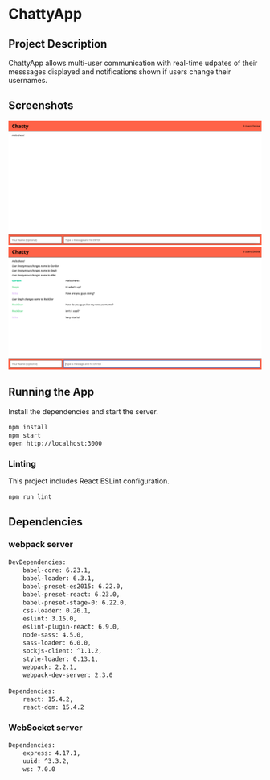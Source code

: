 # ChattyApp

## Project Description

ChattyApp allows multi-user communication with real-time udpates of their messsages displayed and notifications shown if users change their usernames.

## Screenshots

!["Screenshot of Start_Page"](docs/Main_Page.png)
!["Screenshot of Multiple_ Messages"](docs/Multiple_Messages.png)


## Running the App


Install the dependencies and start the server.

```
npm install
npm start
open http://localhost:3000
```

### Linting

This project includes React ESLint configuration.

```
npm run lint
```

## Dependencies

### webpack server

    DevDependencies:
        babel-core: 6.23.1,
        babel-loader: 6.3.1,
        babel-preset-es2015: 6.22.0,
        babel-preset-react: 6.23.0,
        babel-preset-stage-0: 6.22.0,
        css-loader: 0.26.1,
        eslint: 3.15.0,
        eslint-plugin-react: 6.9.0,
        node-sass: 4.5.0,
        sass-loader: 6.0.0,
        sockjs-client: ^1.1.2,
        style-loader: 0.13.1,
        webpack: 2.2.1,
        webpack-dev-server: 2.3.0
        
    Dependencies:
        react: 15.4.2,
        react-dom: 15.4.2

### WebSocket server

    Dependencies:
        express: 4.17.1,
        uuid: ^3.3.2,
        ws: 7.0.0

